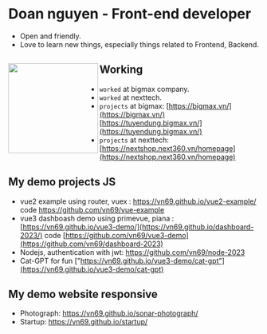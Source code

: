 # Doan nguyen - Front-end developer 

- Open and friendly.
- Love to learn new things, especially things related to Frontend, Backend.

## Working <a href="https://github.com/paulnguyen-mn"><img align="left" width="auto" height="180" src="https://res.cloudinary.com/kimwy/image/upload/v1598840300/easyfrontend/programming_hgngx9.png"></a>

- `worked` at bigmax company.
- `worked` at nexttech.
- `projects` at bigmax: [https://bigmax.vn/](https://bigmax.vn/) [https://tuyendung.bigmax.vn/](https://tuyendung.bigmax.vn/)
- `projects` at nexttech: [https://nextshop.next360.vn/homepage](https://nextshop.next360.vn/homepage)






## My demo projects JS

- vue2 example using router, vuex : https://vn69.github.io/vue2-example/ code https://github.com/vn69/vue-example
- vue3 dashboash demo using primevue, piana : [https://vn69.github.io/vue3-demo/](https://vn69.github.io/dashboard-2023/) code [https://github.com/vn69/vue3-demo](https://github.com/vn69/dashboard-2023)
- Nodejs, authentication with jwt: https://github.com/vn69/node-2023
- Cat-GPT for fun ["https://vn69.github.io/vue3-demo/cat-gpt"](https://vn69.github.io/vue3-demo/cat-gpt)

## My demo website responsive

- Photograph: https://vn69.github.io/sonar-photograph/
- Startup: https://vn69.github.io/startup/
